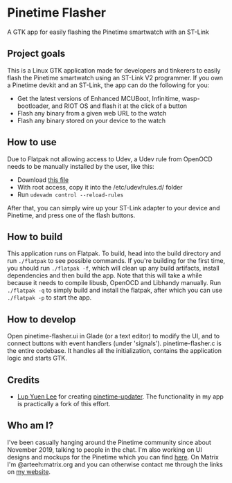 # Pinetime Flasher

A GTK app for easily flashing the Pinetime smartwatch with an ST-Link

## Project goals

This is a Linux GTK application made for developers and tinkerers to easily flash the Pinetime smartwatch using an ST-Link V2 programmer. If you own a Pinetime devkit and an ST-Link, the app can do the following for you:

- Get the latest versions of Enhanced MCUBoot, Infinitime, wasp-bootloader, and RIOT OS and flash it at the click of a button
- Flash any binary from a given web URL to the watch
- Flash any binary stored on your device to the watch

## How to use

Due to Flatpak not allowing access to Udev, a Udev rule from OpenOCD needs to be manually installed by the user, like this:

- Download [this file](https://sourceforge.net/p/openocd/code/ci/master/tree/contrib/60-openocd.rules?format=raw)
- With root access, copy it into the /etc/udev/rules.d/ folder
- Run `udevadm control --reload-rules`

After that, you can simply wire up your ST-Link adapter to your device and Pinetime, and press one of the flash buttons.

## How to build

This application runs on Flatpak. To build, head into the build directory and run `./flatpak` to see possible commands. If you're building for the first time, you should run `./flatpak -f`, which will clean up any build artifacts, install dependencies and then build the app. Note that this will take a while because it needs to compile libusb, OpenOCD and Libhandy manually. Run `./flatpak -q` to simply build and install the flatpak, after which you can use `./flatpak -p` to start the app.

## How to develop

Open pinetime-flasher.ui in Glade (or a text editor) to modify the UI, and to connect buttons with event handlers (under 'signals'). pinetime-flasher.c is the entire codebase. It handles all the initialization, contains the application logic and starts GTK.

## Credits

- [Lup Yuen Lee](https://lupyuen.github.io/) for creating [pinetime-updater](https://github.com/lupyuen/pinetime-updater). The functionality in my app is practically a fork of this effort.

## Who am I?

I've been casually hanging around the Pinetime community since about November 2019, talking to people in the chat. I'm also working on UI designs and mockups for the Pinetime which you can find [here](https://www.gitlab.com/arteeh/pinetimeos). On Matrix I'm @arteeh:matrix.org and you can otherwise contact me through the links on [my website](https://www.arteeh.com/).

